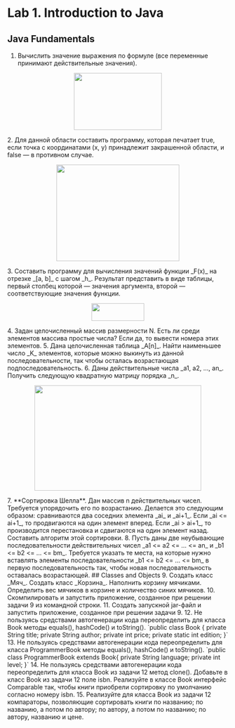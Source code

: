 # Lab 1. Introduction to Java
## Java Fundamentals
1. Вычислить значение выражения по формуле (все переменные принимают действительные значения).
<p align="center"> 
<img src="https://user-images.githubusercontent.com/69767713/190920645-126fa85b-8f9d-4927-a35c-486507359f83.png" width="200" height="130">
</p>
2. Для данной области составить программу, которая печатает true, если точка с координатами (х, у) принадлежит закрашенной области, и false — в противном случае.
<p align="center"> 
<img src="https://user-images.githubusercontent.com/69767713/190920772-c6c6b8ad-9e3b-43f4-9b72-877a8354b0ea.png" width="280" height="220">
</p>
3. Составить программу для вычисления значений функции _F(x)_ на отрезке _[а, b]_ с шагом _h_. Результат представить в виде таблицы, первый столбец которой — значения аргумента, второй — соответствующие значения функции.
<p align="center"> 
<img src="https://user-images.githubusercontent.com/69767713/190920853-2b11486d-76ec-4487-b766-204e882524e0.png" width="120" height="40">
</p>
4. Задан целочисленный массив размерности N. Есть ли среди элементов массива простые числа? Если да, то вывести номера этих элементов.
5. Дана целочисленная таблица _A[n]_. Найти наименьшее число _K_ элементов, которые можно выкинуть из данной последовательности, так чтобы осталась возрастающая подпоследовательность.
6. Даны действительные числа _a1, a2, …, an_. Получить следующую квадратную матрицу порядка _n_.
<p align="center"> 
<img src="https://user-images.githubusercontent.com/69767713/190921066-68e07e21-64af-4e88-abbf-87551c9d2f58.png" width="380" height="240">
</p>
7. **Сортировка Шелла**. Дан массив n действительных чисел. Требуется упорядочить его по возрастанию. Делается это следующим образом: сравниваются два соседних элемента _ai_ и _ai+1_. Если _ai <= ai+1_, то продвигаются на один элемент вперед. Если _ai > ai+1_, то производится перестановка и сдвигаются на один элемент назад. Составить алгоритм этой сортировки.
8. Пусть даны две неубывающие последовательности действительных чисел _a1 <= a2 <= … <= an_ и _b1 <= b2 <= … <= bm_. Требуется указать те места, на которые нужно вставлять элементы последовательности _b1 <= b2 <= … <= bm_ в первую последовательность так, чтобы новая последовательность оставалась возрастающей.
## Classes and Objects
9. Создать класс _Мяч_. Создать класс _Корзина_. Наполнить корзину мячиками. Определить вес мячиков в корзине и количество синих мячиков.
10. Скомпилировать и запустить приложение, созданное при решении задачи 9 из командной строки.
11. Создать запускной jar-файл и запустить приложение, созданное при решении задачи 9.
12. Не пользуясь средствами автогенерации кода переопределить для класса Book методы equals(), hashCode() и toString().
`public class Book {
private String title;
private String author;
private int price;
private static int edition;
}`
13. Не пользуясь средствами автогенерации кода переопределить для класса ProgrammerBook методы equals(), hashCode() и toString().
`public class ProgrammerBook extends Book{
private String language;
private int level;
}`
14. Не пользуясь средствами автогенерации кода переопределить для класса Book из задачи 12 метод clone(). Добавьте в класс Book из задачи 12 поле isbn. Реализуйте в классе Book интерфейс Comparable так, чтобы книги приобрели сортировку по умолчанию согласно номеру isbn.
15. Реализуйте для класса Book из задачи 12 компараторы, позволяющие сортировать книги по названию; по названию, а потом по автору; по автору, а потом по названию; по автору, названию и цене.

